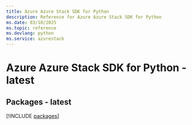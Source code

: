 ```yaml
---
title: Azure Azure Stack SDK for Python
description: Reference for Azure Azure Stack SDK for Python
ms.date: 03/10/2025
ms.topic: reference
ms.devlang: python
ms.service: azurestack
---
```

# Azure Azure Stack SDK for Python - latest
## Packages - latest
[!INCLUDE [packages](azure-stack-index.md)]